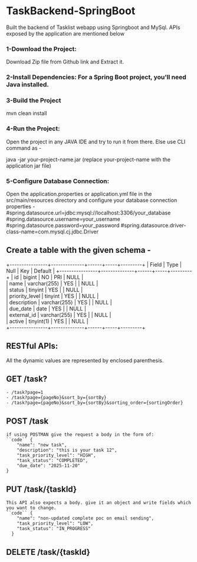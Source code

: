 # TaskBackend-SpringBoot
Built the backend of Tasklist webapp using Springboot and MySql. APIs exposed by the application are mentioned below

### 1-Download the Project: 
Download Zip file from Github link and Extract it.

### 2-Install Dependencies: For a Spring Boot project, you'll need Java installed. 

### 3-Build the Project
mvn clean install

### 4-Run the Project:

Open the project in any JAVA IDE and try to run it from there. Else use CLI command as - 

java -jar your-project-name.jar (replace your-project-name with the application jar file)


### 5-Configure Database Connection:
Open the application.properties or application.yml file in the src/main/resources directory and configure your database connection properties -
#spring.datasource.url=jdbc:mysql://localhost:3306/your_database
#spring.datasource.username=your_username
#spring.datasource.password=your_password
#spring.datasource.driver-class-name=com.mysql.cj.jdbc.Driver

## Create a table with the given schema - 
+----------------+--------------+------+-----+---------+
| Field          | Type         | Null | Key | Default | 
+----------------+--------------+------+-----+---------+
| id             | bigint       | NO   | PRI | NULL    |       
| name           | varchar(255) | YES  |     | NULL    |       
| status         | tinyint      | YES  |     | NULL    |       
| priority_level | tinyint      | YES  |     | NULL    |       
| description    | varchar(255) | YES  |     | NULL    |       
| due_date       | date         | YES  |     | NULL    |       
| external_id    | varchar(255) | YES  |     | NULL    |       
| active         | tinyint(1)   | YES  |     | NULL    |       
+----------------+--------------+------+-----+---------+

## RESTful APIs: 
 All the dynamic values are represented by enclosed parenthesis.

## GET /task?
	- /task?page=1
	- /task?page={pageNo}&sort_by={sortBy}
	- /task?page={pageNo}&sort_by={sortBy}&sorting_order={sortingOrder}
## POST /task
	if using POSTMAN give the request a body in the form of:
	``code`` {
	    "name": "new task",
	    "description": "this is your task 12",
	    "task_priority_level": "HIGH",
	    "task_status": "COMPLETED",
	    "due_date": "2025-11-20"
	}
## PUT /task/{taskId}
	This API also expects a body. give it an object and write fields which you want to change.
	``code`` {
        "name": "non-updated complete poc on email sending",
        "task_priority_level": "LOW",
        "task_status": "IN_PROGRESS"
      }
## DELETE /task/{taskId}
